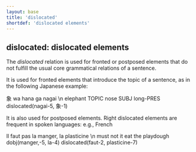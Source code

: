 ```yaml
---
layout: base
title: 'dislocated'
shortdef: 'dislocated elements'
---
```


## dislocated: dislocated elements

The *dislocated* relation is used for fronted or postposed elements that do not fulfill the usual core grammatical relations of a sentence. 

It is used for fronted elements that introduce the topic of a sentence, as in the following Japanese example:

<div class="sd-parse">
象 wa hana ga nagai \n elephant TOPIC nose SUBJ long-PRES
dislocated(nagai-5, 象-1)
</div>


It is also used for postposed elements. Right dislocated elements are frequent in spoken languages: e.g., French

<div class="sd-parse">
Il faut pas la manger, la plasticine \n must not it eat the playdough
dobj(manger,-5, la-4)
dislocated(faut-2, plasticine-7)
</div>

